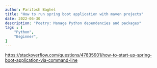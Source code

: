 ```yaml
---
author: Paritosh Baghel
title: "How to run spring boot application with maven projects" 
date: 2022-06-30
description: "Poetry: Manage Python dependencies and packages" 
tags : [
    "Python",
    "Beginner",
]
---
```



https://stackoverflow.com/questions/47835901/how-to-start-up-spring-boot-application-via-command-line
